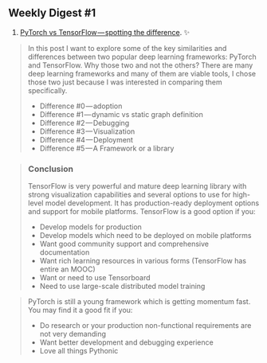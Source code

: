 ## Weekly Digest #1

1. [PyTorch vs TensorFlow — spotting the difference](https://medium.com/towards-data-science/pytorch-vs-tensorflow-spotting-the-difference-25c75777377b). :sparkles:
> In this post I want to explore some of the key similarities and differences between two popular deep learning frameworks: PyTorch and TensorFlow. Why those two and not the others? There are many deep learning frameworks and many of them are viable tools, I chose those two just because I was interested in comparing them specifically.
> - Difference #0 — adoption
> - Difference #1 — dynamic vs static graph definition
> - Difference #2 — Debugging
> - Difference #3 — Visualization
> - Difference #4 — Deployment
> - Difference #5 — A Framework or a library

> ### Conclusion
> TensorFlow is very powerful and mature deep learning library with strong visualization capabilities and several options to use for high-level model development. It has production-ready deployment options and support for mobile platforms. TensorFlow is a good option if you:
> - Develop models for production
> - Develop models which need to be deployed on mobile platforms
> - Want good community support and comprehensive documentation
> - Want rich learning resources in various forms (TensorFlow has entire an MOOC)
> - Want or need to use Tensorboard
> - Need to use large-scale distributed model training

> PyTorch is still a young framework which is getting momentum fast. You may find it a good fit if you:
> - Do research or your production non-functional requirements are not very demanding
> - Want better development and debugging experience
> - Love all things Pythonic


